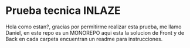 # Prueba tecnica INLAZE

Hola como estan?, gracias por permitirme realizar esta prueba, me llamo Daniel, en este repo es un MONOREPO aqui esta la solucion de Front y de Back en cada carpeta encuentran un readme para instrucciones.
